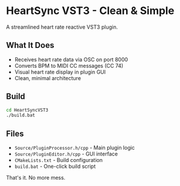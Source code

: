 # HeartSync VST3 - Clean & Simple

A streamlined heart rate reactive VST3 plugin.

## What It Does
- Receives heart rate data via OSC on port 8000
- Converts BPM to MIDI CC messages (CC 74)
- Visual heart rate display in plugin GUI
- Clean, minimal architecture

## Build
```bash
cd HeartSyncVST3
./build.bat
```

## Files
- `Source/PluginProcessor.h/cpp` - Main plugin logic
- `Source/PluginEditor.h/cpp` - GUI interface  
- `CMakeLists.txt` - Build configuration
- `build.bat` - One-click build script

That's it. No more mess.

